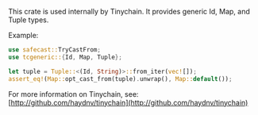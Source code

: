 This crate is used internally by Tinychain. It provides generic Id, Map, and Tuple types.

Example:
```rust
use safecast::TryCastFrom;
use tcgeneric::{Id, Map, Tuple};

let tuple = Tuple::<(Id, String)>::from_iter(vec![]);
assert_eq!(Map::opt_cast_from(tuple).unwrap(), Map::default());
```

For more information on Tinychain, see: [http://github.com/haydnv/tinychain](http://github.com/haydnv/tinychain)

